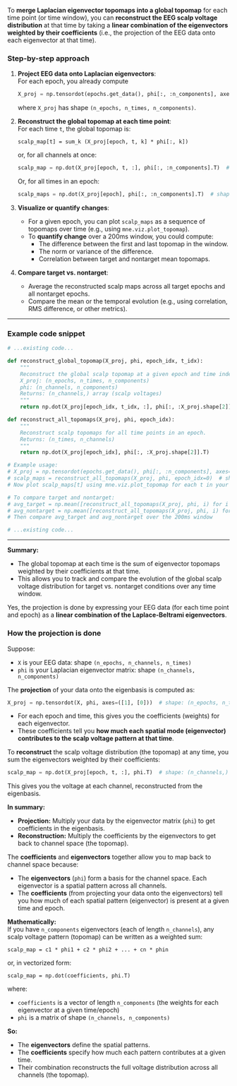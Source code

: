 To **merge Laplacian eigenvector topomaps into a global topomap** for each time point (or time window), you can **reconstruct the EEG scalp voltage distribution** at that time by taking a **linear combination of the eigenvectors weighted by their coefficients** (i.e., the projection of the EEG data onto each eigenvector at that time).

### Step-by-step approach

1. **Project EEG data onto Laplacian eigenvectors**:  
   For each epoch, you already compute  
   ```python
   X_proj = np.tensordot(epochs.get_data(), phi[:, :n_components], axes=([1], [0]))
   ```
   where `X_proj` has shape `(n_epochs, n_times, n_components)`.

2. **Reconstruct the global topomap at each time point**:  
   For each time `t`, the global topomap is:
   ```
   scalp_map[t] = sum_k (X_proj[epoch, t, k] * phi[:, k])
   ```
   or, for all channels at once:
   ```python
   scalp_map = np.dot(X_proj[epoch, t, :], phi[:, :n_components].T)  # shape: (n_channels,)
   ```
   Or, for all times in an epoch:
   ```python
   scalp_maps = np.dot(X_proj[epoch], phi[:, :n_components].T)  # shape: (n_times, n_channels)
   ```

3. **Visualize or quantify changes**:  
   - For a given epoch, you can plot `scalp_maps` as a sequence of topomaps over time (e.g., using `mne.viz.plot_topomap`).
   - To **quantify change** over a 200ms window, you could compute:
     - The difference between the first and last topomap in the window.
     - The norm or variance of the difference.
     - Correlation between target and nontarget mean topomaps.

4. **Compare target vs. nontarget**:  
   - Average the reconstructed scalp maps across all target epochs and all nontarget epochs.
   - Compare the mean or the temporal evolution (e.g., using correlation, RMS difference, or other metrics).

---

### Example code snippet

````python
# ...existing code...

def reconstruct_global_topomap(X_proj, phi, epoch_idx, t_idx):
    """
    Reconstruct the global scalp topomap at a given epoch and time index.
    X_proj: (n_epochs, n_times, n_components)
    phi: (n_channels, n_components)
    Returns: (n_channels,) array (scalp voltages)
    """
    return np.dot(X_proj[epoch_idx, t_idx, :], phi[:, :X_proj.shape[2]].T)

def reconstruct_all_topomaps(X_proj, phi, epoch_idx):
    """
    Reconstruct scalp topomaps for all time points in an epoch.
    Returns: (n_times, n_channels)
    """
    return np.dot(X_proj[epoch_idx], phi[:, :X_proj.shape[2]].T)

# Example usage:
# X_proj = np.tensordot(epochs.get_data(), phi[:, :n_components], axes=([1], [0]))
# scalp_maps = reconstruct_all_topomaps(X_proj, phi, epoch_idx=0)  # shape: (n_times, n_channels)
# Now plot scalp_maps[t] using mne.viz.plot_topomap for each t in your 200ms window

# To compare target and nontarget:
# avg_target = np.mean([reconstruct_all_topomaps(X_proj, phi, i) for i in target_indices], axis=0)
# avg_nontarget = np.mean([reconstruct_all_topomaps(X_proj, phi, i) for i in nontarget_indices], axis=0)
# Then compare avg_target and avg_nontarget over the 200ms window

# ...existing code...
````

---

**Summary:**  
- The global topomap at each time is the sum of eigenvector topomaps weighted by their coefficients at that time.
- This allows you to track and compare the evolution of the global scalp voltage distribution for target vs. nontarget conditions over any time window.

Yes, the projection is done by expressing your EEG data (for each time point and epoch) as a **linear combination of the Laplace-Beltrami eigenvectors**.

### How the projection is done

Suppose:
- `X` is your EEG data: shape `(n_epochs, n_channels, n_times)`
- `phi` is your Laplacian eigenvector matrix: shape `(n_channels, n_components)`

The **projection** of your data onto the eigenbasis is computed as:

````python
X_proj = np.tensordot(X, phi, axes=([1], [0]))  # shape: (n_epochs, n_times, n_components)
````

- For each epoch and time, this gives you the coefficients (weights) for each eigenvector.
- These coefficients tell you **how much each spatial mode (eigenvector) contributes to the scalp voltage pattern at that time**.

To **reconstruct** the scalp voltage distribution (the topomap) at any time, you sum the eigenvectors weighted by their coefficients:

````python
scalp_map = np.dot(X_proj[epoch, t, :], phi.T)  # shape: (n_channels,)
````

This gives you the voltage at each channel, reconstructed from the eigenbasis.

**In summary:**  
- **Projection:** Multiply your data by the eigenvector matrix (`phi`) to get coefficients in the eigenbasis.
- **Reconstruction:** Multiply the coefficients by the eigenvectors to get back to channel space (the topomap).

The **coefficients** and **eigenvectors** together allow you to map back to channel space because:

- The **eigenvectors** (`phi`) form a basis for the channel space. Each eigenvector is a spatial pattern across all channels.
- The **coefficients** (from projecting your data onto the eigenvectors) tell you how much of each spatial pattern (eigenvector) is present at a given time and epoch.

**Mathematically:**  
If you have `n_components` eigenvectors (each of length `n_channels`), any scalp voltage pattern (topomap) can be written as a weighted sum:

```
scalp_map = c1 * phi1 + c2 * phi2 + ... + cn * phin
```
or, in vectorized form:
```
scalp_map = np.dot(coefficients, phi.T)
```
where:
- `coefficients` is a vector of length `n_components` (the weights for each eigenvector at a given time/epoch)
- `phi` is a matrix of shape `(n_channels, n_components)`

**So:**  
- The **eigenvectors** define the spatial patterns.
- The **coefficients** specify how much each pattern contributes at a given time.
- Their combination reconstructs the full voltage distribution across all channels (the topomap).

